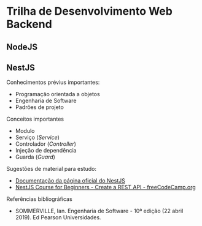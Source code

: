 # Trilha de Desenvolvimento Web Backend 

## NodeJS

## NestJS
Conhecimentos prévius importantes:  
* Programação orientada a objetos 
* Engenharia de Software 
* Padrões de projeto 

Conceitos importantes 
* Modulo 
* Serviço (_Service_) 
* Controlador (_Controller_) 
* Injeção de dependência
* Guarda (_Guard_) 

Sugestões de material para estudo: 
* [Documentação da página oficial do NestJS](https://docs.nestjs.com/) 
* [NestJS Course for Beginners - Create a REST API - freeCodeCamp.org](https://www.youtube.com/watch?v=GHTA143_b-s)


Referências bibliográficas
* SOMMERVILLE, Ian. Engenharia de Software - 10ª edição (22 abril 2019). Ed Pearson Universidades. 
